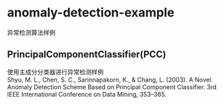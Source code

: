 # anomaly-detection-example
异常检测算法样例

## PrincipalComponentClassifier(PCC)
使用主成分分类器进行异常检测样例  
Shyu, M. L., Chen, S. C., Sarinnapakorn, K., & Chang, L. (2003). A Novel Anomaly Detection Scheme Based on Principal Component Classifier. 3rd IEEE International Conference on Data Mining, 353–365.
